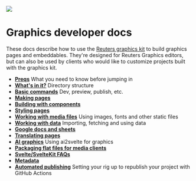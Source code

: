 ![](https://graphics.thomsonreuters.com/style-assets/images/logos/reuters-graphics-logo/svg/graphics-logo-color-dark.svg)

# Graphics developer docs

These docs describe how to use the [Reuters graphics kit](https://github.com/reuters-graphics/bluprint_graphics-kit) to build graphics pages and embeddables. They're designed for Reuters Graphics editors, but can also be used by clients who would like to customize projects built with the graphics kit.

- **[Preqs](prerequisites.md)** What you need to know before jumping in
- **[What's in it?](directory.md)** Directory structure
- **[Basic commands](commands.md)** Dev, preview, publish, etc.
- **[Making pages](pages.md)**
- **[Building with components](components.md)**
- **[Styling pages](styles.md)**
- **[Working with media files](media.md)** Using images, fonts and other static files
- **[Working with data](data.md)** Importing, fetching and using data
- **[Google docs and sheets](google-docs-and-sheets.md)**
- **[Translating pages](translation.md)**
- **[AI graphics](ai.md)** Using ai2svelte for graphics
- **[Packaging flat files for media clients](flats.md)**
- **[Svelte/SvelteKit FAQs](svelte-faqs.md)**
- **[Metadata](metadata.md)**
- **[Automated publishing](automated-publishing.md)** Setting your rig up to republish your project with GitHub Actions
